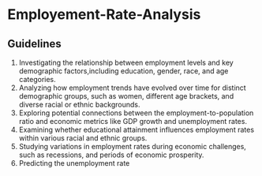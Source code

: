 # Employement-Rate-Analysis

## Guidelines
1. Investigating the relationship between employment levels and key demographic factors,including education, gender, race, and age categories.
2. Analyzing how employment trends have evolved over time for distinct demographic groups, such as women, different age brackets, and diverse racial or ethnic backgrounds.
3. Exploring potential connections between the employment-to-population ratio and economic metrics like GDP growth and unemployment rates.
4. Examining whether educational attainment influences employment rates within various racial and ethnic groups.
5. Studying variations in employment rates during economic challenges, such as recessions, and periods of economic prosperity.
6. Predicting the unemployment rate
